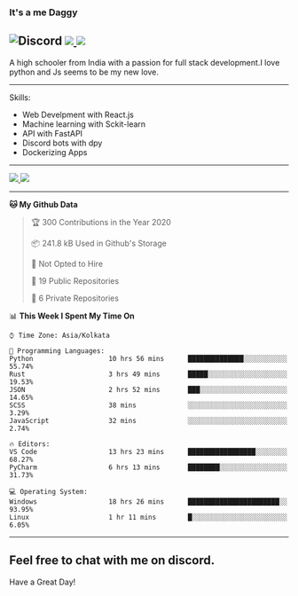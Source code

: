 
### It's a me Daggy

![Discord](https://img.shields.io/discord/491175207122370581?color=black&label=Discord&logo=discord) ![](https://img.shields.io/endpoint?url=https://dev.discordprofiles.me/api/badge/vscode/491174779278065689)<a href="https://github.com/Daggy1234">
  <img src="https://komarev.com/ghpvc/?username=Daggy1234&style=flat-square" />
</a>
 ----

A high schooler from India with a passion for full stack development.I love python and Js seems to be my new love. 

-----

Skills:

- Web Develpment with React.js
- Machine learning with Sckit-learn
- API with FastAPI
- Discord bots with dpy
- Dockerizing Apps

-----
<a href="https://github.com/Daggy1234">
  <img src="https://github-readme-stats.vercel.app/api?username=Daggy1234&show_icons=true&hide_border=true" />
</a><a href="https://github.com/Daggy1234">
  <img src="https://github-readme-stats.vercel.app/api/top-langs/?username=Daggy1234&layout=compact" />
</a>

---

<!--START_SECTION:waka-->
**🐱 My Github Data** 

> 🏆 300 Contributions in the Year 2020
 > 
> 📦 241.8 kB Used in Github's Storage 
 > 
> 🚫 Not Opted to Hire
 > 
> 📜 19 Public Repositories
 > 
> 🔑 6 Private Repositories 

📊 **This Week I Spent My Time On** 

```text
⌚︎ Time Zone: Asia/Kolkata

💬 Programming Languages: 
Python                   10 hrs 56 mins      ██████████████░░░░░░░░░░░   55.74% 
Rust                     3 hrs 49 mins       █████░░░░░░░░░░░░░░░░░░░░   19.53% 
JSON                     2 hrs 52 mins       ███░░░░░░░░░░░░░░░░░░░░░░   14.65% 
SCSS                     38 mins             ░░░░░░░░░░░░░░░░░░░░░░░░░   3.29% 
JavaScript               32 mins             ░░░░░░░░░░░░░░░░░░░░░░░░░   2.74%

🔥 Editors: 
VS Code                  13 hrs 23 mins      █████████████████░░░░░░░░   68.27% 
PyCharm                  6 hrs 13 mins       ████████░░░░░░░░░░░░░░░░░   31.73%

💻 Operating System: 
Windows                  18 hrs 26 mins      ███████████████████████░░   93.95% 
Linux                    1 hr 11 mins        █░░░░░░░░░░░░░░░░░░░░░░░░   6.05%

```


<!--END_SECTION:waka-->

---

Feel free to chat with me on discord.
-----
Have a Great Day!
